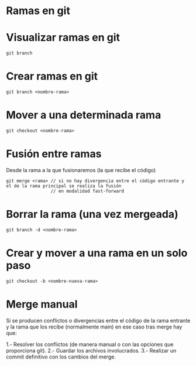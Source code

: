 # Ramas en git

# Visualizar ramas en git

```
git branch
```

# Crear ramas en git

```
git branch <nombre-rama>
```

# Mover a una determinada rama

```
git checkout <nombre-rama>
```

# Fusión entre ramas

Desde la rama a la que fusionaremos (la que recibe el código)

```
git merge <rama> // si no hay divergencia entre el código entrante y el de la rama principal se realiza la fusión
                 // en modalidad fast-forward
```

# Borrar la rama (una vez mergeada)

```
git branch -d <nombre-rama>
```

# Crear y mover a una rama en un solo paso

```
git checkout -b <nombre-nueva-rama>
```

# Merge manual

Si se producen conflictos o divergencias entre el código de la rama entrante y la rama que los recibe (normalmente main)
en ese caso tras merge hay que:

1.- Resolver los conflictos (de manera manual o con las opciones que proporciona git).
2.- Guardar los archivos involucrados.
3.- Realizar un commit definitivo con los cambios del merge.